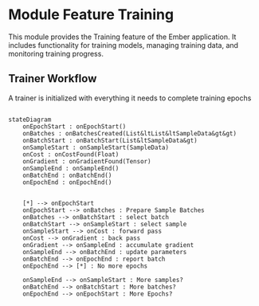 # Module Feature Training
This module provides the Training feature of the Ember application.
It includes functionality for training models, managing training data, 
and monitoring training progress.

## Trainer Workflow
A trainer is initialized with everything it needs to complete training epochs

```mermaid

stateDiagram
    onEpochStart : onEpochStart()
    onBatches : onBatchesCreated(List&ltList&ltSampleData&gt&gt)
    onBatchStart : onBatchStart(List&ltSampleData&gt)
    onSampleStart : onSampleStart(SampleData)
    onCost : onCostFound(Float)
    onGradient : onGradientFound(Tensor)
    onSampleEnd : onSampleEnd()
    onBatchEnd : onBatchEnd()
    onEpochEnd : onEpochEnd()
    

    [*] --> onEpochStart
    onEpochStart --> onBatches : Prepare Sample Batches
    onBatches --> onBatchStart : select batch
    onBatchStart --> onSampleStart : select sample
    onSampleStart --> onCost : forward pass
    onCost --> onGradient : back pass
    onGradient --> onSampleEnd : accumulate gradient
    onSampleEnd --> onBatchEnd : update parameters
    onBatchEnd --> onEpochEnd : report batch
    onEpochEnd --> [*] : No more epochs

    onSampleEnd --> onSampleStart : More samples?
    onBatchEnd --> onBatchStart : More batches?
    onEpochEnd --> onEpochStart : More Epochs?

```
